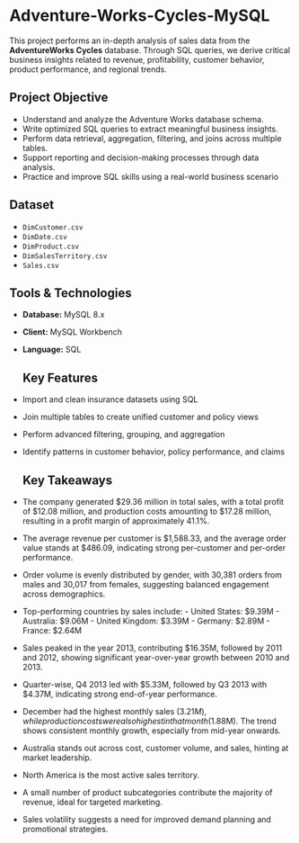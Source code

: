 # Adventure-Works-Cycles-MySQL

This project performs an in-depth analysis of sales data from the **AdventureWorks Cycles** database. Through SQL queries, we derive critical business insights related to revenue, 
profitability, customer behavior, product performance, and regional trends.

## Project Objective

- Understand and analyze the Adventure Works database schema.
- Write optimized SQL queries to extract meaningful business insights.
- Perform data retrieval, aggregation, filtering, and joins across multiple tables.
- Support reporting and decision-making processes through data analysis.
- Practice and improve SQL skills using a real-world business scenario

## Dataset

- `DimCustomer.csv`
- `DimDate.csv`
- `DimProduct.csv`
- `DimSalesTerritory.csv`
- `Sales.csv`

## Tools & Technologies

- **Database:** MySQL 8.x
- **Client:** MySQL Workbench 
- **Language:** SQL

  ## Key Features

- Import and clean insurance datasets using SQL
- Join multiple tables to create unified customer and policy views
- Perform advanced filtering, grouping, and aggregation
- Identify patterns in customer behavior, policy performance, and claims

   ## Key Takeaways

- The company generated $29.36 million in total sales, with a total profit of $12.08 million, and production costs amounting to $17.28 million, resulting in a profit margin of approximately 41.1%.
- The average revenue per customer is $1,588.33, and the average order value stands at $486.09, indicating strong per-customer and per-order performance.
- Order volume is evenly distributed by gender, with 30,381 orders from males and 30,017 from females, suggesting balanced engagement across demographics.
- Top-performing countries by sales include:
      - United States: $9.39M
      - Australia: $9.06M
      - United Kingdom: $3.39M
      - Germany: $2.89M
      - France: $2.64M
- Sales peaked in the year 2013, contributing $16.35M, followed by 2011 and 2012, showing significant year-over-year growth between 2010 and 2013.
- Quarter-wise, Q4 2013 led with $5.33M, followed by Q3 2013 with $4.37M, indicating strong end-of-year performance.
- December had the highest monthly sales ($3.21M), while production costs were also highest in that month ($1.88M). The trend shows consistent monthly growth, especially from mid-year onwards.
- Australia stands out across cost, customer volume, and sales, hinting at market leadership.
- North America is the most active sales territory.
- A small number of product subcategories contribute the majority of revenue, ideal for targeted marketing.
- Sales volatility suggests a need for improved demand planning and promotional strategies.

